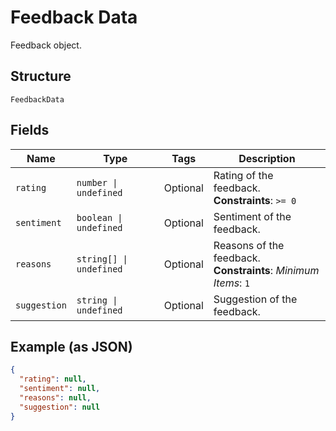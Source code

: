 
# Feedback Data

Feedback object.

## Structure

`FeedbackData`

## Fields

| Name | Type | Tags | Description |
|  --- | --- | --- | --- |
| `rating` | `number \| undefined` | Optional | Rating of the feedback.<br>**Constraints**: `>= 0` |
| `sentiment` | `boolean \| undefined` | Optional | Sentiment of the feedback. |
| `reasons` | `string[] \| undefined` | Optional | Reasons of the feedback.<br>**Constraints**: *Minimum Items*: `1` |
| `suggestion` | `string \| undefined` | Optional | Suggestion of the feedback. |

## Example (as JSON)

```json
{
  "rating": null,
  "sentiment": null,
  "reasons": null,
  "suggestion": null
}
```

